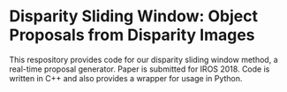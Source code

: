 # Disparity Sliding Window: Object Proposals from Disparity Images
This respository provides code for our disparity sliding window method, a real-time proposal generator. Paper is submitted for IROS 2018. Code is written in C++ and also provides a wrapper for usage in Python.
